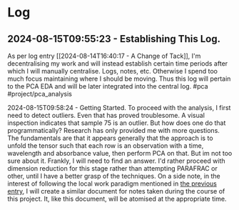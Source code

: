 # Log

## 2024-08-15T09:55:23 - Establishing This Log.

As per log entry [[2024-08-14T16:40:17 - A Change of Tack]], I'm decentralising my work and will instead establish certain time periods after which I will manually centralise. Logs, notes, etc. Otherwise I spend too much focus maintaining where I should be moving. Thus this log will pertain to the PCA EDA and will be later integrated into the central log. #pca #project/pca_analysis

2024-08-15T09:58:24 - Getting Started. To proceed with the analysis, I first need to detect outliers. Even that has proved troublesome. A visual inspection indicates that sample 75 is an outlier. But how does one do that programmatically? Research has only provided me with more questions. The fundamentals are that it appears generally that the approach is to unfold the tensor such that each row is an observation with a time, wavelength and absorbance value, then perform PCA on that. But im not too sure about it. Frankly, I will need to find an answer. I'd rather proceed with dimension reduction for this stage rather than attempting PARAFRAC or other, until I have a better grasp of the techniques. On a side note, in the interest of following the local work paradigm mentioned in [the previous entry](#2024-08-15t095523---establishing-this-log), I will create a similar document for notes taken during the course of this project. It, like this document, will be atomised at the appropriate time.
